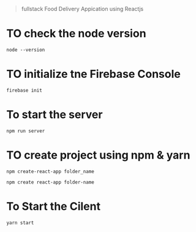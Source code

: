  >fullstack Food Delivery Appication using Reactjs



 # TO check the node version
 ```
 node --version
 ```
 
 # TO initialize tne Firebase Console
 ```
 firebase init
 ```
 # To start the server
 ```
 npm run server
 ```
# TO create project using npm & yarn
```
npm create-react-app folder_name
```
```
npm create react-app folder-name
```
# To Start the Cilent
```
yarn start
```

